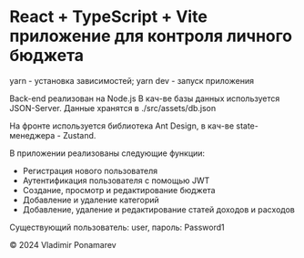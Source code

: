 # React + TypeScript + Vite приложение для контроля личного бюджета

yarn - установка зависимостей; yarn dev - запуск приложения

Back-end реализован на Node.js В кач-ве базы данных используется JSON-Server. Данные хранятся в ./src/assets/db.json

На фронте используется библиотека Ant Design, в кач-ве state-менеджера - Zustand.

В приложении реализованы следующие функции:

- Регистрация нового пользователя
- Аутентификация пользователя с помощью JWT
- Создание, просмотр и редактирование бюджета
- Добавление и удаление категорий
- Добавление, удаление и редактирование статей доходов и расходов

Существующий пользователь: user, пароль: Password1

© 2024 Vladimir Ponamarev
